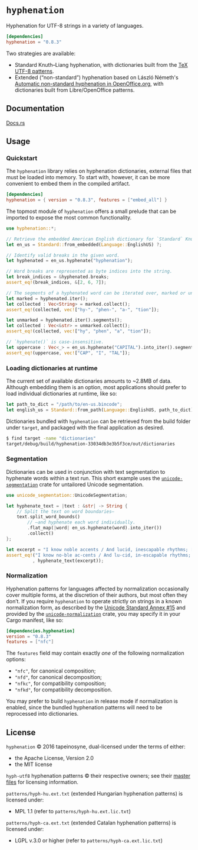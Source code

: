 # `hyphenation`

Hyphenation for UTF-8 strings in a variety of languages.

```toml
[dependencies]
hyphenation = "0.8.3"
```

Two strategies are available:
- Standard Knuth–Liang hyphenation, with dictionaries built from the [TeX UTF-8 patterns](http://www.ctan.org/tex-archive/language/hyph-utf8).
- Extended (“non-standard”) hyphenation based on László Németh's [Automatic non-standard hyphenation in OpenOffice.org](https://www.tug.org/TUGboat/tb27-1/tb86nemeth.pdf), with dictionaries built from Libre/OpenOffice patterns.


## Documentation

[Docs.rs](https://docs.rs/hyphenation)


## Usage

### Quickstart

The `hyphenation` library relies on hyphenation dictionaries, external files that must be loaded into memory. To start with, however, it can be more convenient to embed them in the compiled artifact.

```toml
[dependencies]
hyphenation = { version = "0.8.3", features = ["embed_all"] }
```

The topmost module of `hyphenation` offers a small prelude that can be imported to expose the most common functionality.

```rust
use hyphenation::*;

// Retrieve the embedded American English dictionary for `Standard` Knuth-Liang hyphenation.
let en_us = Standard::from_embedded(Language::EnglishUS) ?;

// Identify valid breaks in the given word.
let hyphenated = en_us.hyphenate("hyphenation");

// Word breaks are represented as byte indices into the string.
let break_indices = &hyphenated.breaks;
assert_eq!(break_indices, &[2, 6, 7]);

// The segments of a hyphenated word can be iterated over, marked or unmarked.
let marked = hyphenated.iter();
let collected : Vec<String> = marked.collect();
assert_eq!(collected, vec!["hy-", "phen-", "a-", "tion"]);

let unmarked = hyphenated.iter().segments();
let collected : Vec<&str> = unmarked.collect();
assert_eq!(collected, vec!["hy", "phen", "a", "tion"]);

// `hyphenate()` is case-insensitive.
let uppercase : Vec<_> = en_us.hyphenate("CAPITAL").into_iter().segments().collect();
assert_eq!(uppercase, vec!["CAP", "I", "TAL"]);
```


### Loading dictionaries at runtime

The current set of available dictionaries amounts to ~2.8MB of data. Although embedding them is an option, most applications should prefer to load individual dictionaries at runtime, like so:

```rust
let path_to_dict = "/path/to/en-us.bincode";
let english_us = Standard::from_path(Language::EnglishUS, path_to_dict) ?;
```

Dictionaries bundled with `hyphenation` can be retrieved from the build folder under `target`, and packaged with the final application as desired.

```bash
$ find target -name "dictionaries"
target/debug/build/hyphenation-33034db3e3b5f3ce/out/dictionaries
```


### Segmentation

Dictionaries can be used in conjunction with text segmentation to hyphenate words within a text run. This short example uses the [`unicode-segmentation`](https://crates.io/crates/unicode-segmentation) crate for untailored Unicode segmentation.

```rust
use unicode_segmentation::UnicodeSegmentation;

let hyphenate_text = |text : &str| -> String {
    // Split the text on word boundaries—
    text.split_word_bounds()
        // —and hyphenate each word individually.
        .flat_map(|word| en_us.hyphenate(word).into_iter())
        .collect()
};

let excerpt = "I know noble accents / And lucid, inescapable rhythms; […]";
assert_eq!("I know no-ble ac-cents / And lu-cid, in-escapable rhythms; […]"
          , hyphenate_text(excerpt));
```


### Normalization

Hyphenation patterns for languages affected by normalization occasionally cover multiple forms, at the discretion of their authors, but most often they don’t. If you require `hyphenation` to operate strictly on strings in a known normalization form, as described by the [Unicode Standard Annex #15](http://unicode.org/reports/tr15/) and provided by the [`unicode-normalization`](https://github.com/unicode-rs/unicode-normalization) crate, you may specify it in your Cargo manifest, like so:

```toml
[dependencies.hyphenation]
version = "0.8.3"
features = ["nfc"]
```

The `features` field may contain exactly *one* of the following normalization options:

- `"nfc"`, for canonical composition;
- `"nfd"`, for canonical decomposition;
- `"nfkc"`, for compatibility composition;
- `"nfkd"`, for compatibility decomposition.

You may prefer to build `hyphenation` in release mode if normalization is enabled, since the bundled hyphenation patterns will need to be reprocessed into dictionaries.


## License

`hyphenation` © 2016 tapeinosyne, dual-licensed under the terms of either:
  - the Apache License, Version 2.0
  - the MIT license

`hyph-utf8` hyphenation patterns © their respective owners; see their [master files](https://github.com/hyphenation/tex-hyphen/tree/49706f9cfa97f6ead26b473ec10d23d5a651318a/hyph-utf8/tex/generic/hyph-utf8/patterns/tex) for licensing information.

`patterns/hyph-hu.ext.txt` (extended Hungarian hyphenation patterns) is licensed under:
- MPL 1.1 (refer to `patterns/hyph-hu.ext.lic.txt`)

`patterns/hyph-ca.ext.txt` (extended Catalan hyphenation patterns) is licensed under:
- LGPL v.3.0 or higher (refer to `patterns/hyph-ca.ext.lic.txt`)
